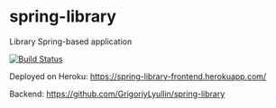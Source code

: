 # spring-library
Library Spring-based application

[![Build Status](https://travis-ci.org/GrigoriyLyullin/spring-library.svg?branch=master)](https://travis-ci.org/GrigoriyLyullin/spring-library)

Deployed on Heroku: https://spring-library-frontend.herokuapp.com/

Backend: https://github.com/GrigoriyLyullin/spring-library